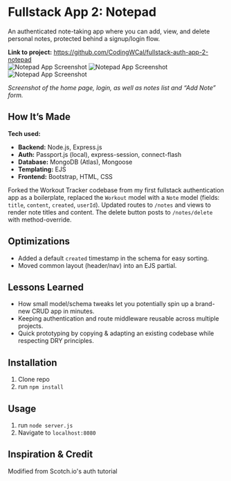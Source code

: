 # Fullstack App 2: Notepad

An authenticated note-taking app where you can add, view, and delete personal notes, protected behind a signup/login flow.

**Link to project:** https://github.com/CodingWCal/fullstack-auth-app-2-notepad  
![Notepad App Screenshot](https://github.com/CodingWCal/Fullstack-Authenticator-Personal-Notepad-App/blob/main/notepad-home-screenshot.png)
![Notepad App Screenshot](https://github.com/CodingWCal/Fullstack-Authenticator-Personal-Notepad-App/blob/main/note-tracker-screenshot.png)
![Notepad App Screenshot](https://github.com/CodingWCal/Fullstack-Authenticator-Personal-Notepad-App/blob/main/note-login-screenshot.png)  

*Screenshot of the home page, login, as well as notes list and “Add Note” form.*

## How It’s Made

**Tech used:**  
- **Backend:** Node.js, Express.js  
- **Auth:** Passport.js (local), express-session, connect-flash  
- **Database:** MongoDB (Atlas), Mongoose  
- **Templating:** EJS  
- **Frontend:** Bootstrap, HTML, CSS  

Forked the Workout Tracker codebase from my first fullstack authentication app as a boilerplate, replaced the `Workout` model with a `Note` model (fields: `title`, `content`, `created`, `userId`). Updated routes to `/notes` and views to render note titles and content. The delete button posts to `/notes/delete` with method-override.

## Optimizations

- Added a default `created` timestamp in the schema for easy sorting.  
- Moved common layout (header/nav) into an EJS partial.

## Lessons Learned

- How small model/schema tweaks let you potentially spin up a brand-new CRUD app in minutes.  
- Keeping authentication and route middleware reusable across multiple projects.  
- Quick prototyping by copying & adapting an existing codebase while respecting DRY principles.

## Installation

1. Clone repo
2. run `npm install`

## Usage

1. run `node server.js`
2. Navigate to `localhost:8080`

## Inspiration & Credit

Modified from Scotch.io's auth tutorial
